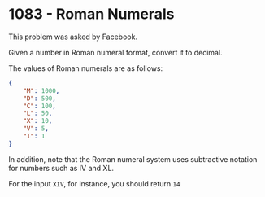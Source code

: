 # 1083 - Roman Numerals

This problem was asked by Facebook.

Given a number in Roman numeral format, convert it to decimal.

The values of Roman numerals are as follows:

```json
{
    "M": 1000,
    "D": 500,
    "C": 100,
    "L": 50,
    "X": 10,
    "V": 5,
    "I": 1
}
```

In addition, note that the Roman numeral system uses subtractive notation for numbers such as IV and XL.

For the input `XIV`, for instance, you should return `14`
